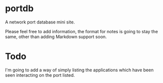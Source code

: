 portdb
======

A network port database mini site.

Please feel free to add information, the format for notes is going to stay the same, other than adding 
Markdown support soon.

# Todo

I'm going to add a way of 
simply listing the applications which have been seen interacting on the port listed.
